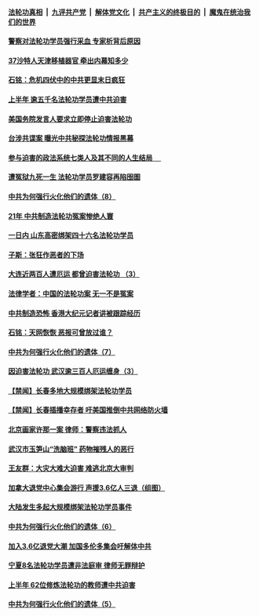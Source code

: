 

####  [法轮功真相](../../../../basic/blob/master/README.md?t=08190131) &nbsp;|&nbsp; [九评共产党](../../../../9ping.md/blob/master/README.md?t=08190131) &nbsp;|&nbsp; [解体党文化](../../../../jtdwh.md/blob/master/README.md?t=08190131)  &nbsp;|&nbsp; [共产主义的终极目的](../../../../gczydzjmd.md/blob/master/README.md?t=08190131) &nbsp;|&nbsp; [魔鬼在统治我们的世界](../../../../mgztzwmdsj.md/blob/master/README.md?t=08190131) 

#### [警察对法轮功学员强行采血 专家析背后原因](../pages/prog424/a102920538.md?t=08190131) 

#### [37沙特人天津移植器官 牵出内幕知多少](../pages/prog424/a102920515.md?t=08190131) 

#### [石铭：危机四伏中的中共更显末日疯狂](../pages/prog424/a102919848.md?t=08190131) 

#### [上半年 逾五千名法轮功学员遭中共迫害](../pages/prog424/a102919734.md?t=08190131) 

#### [美国务院发言人要求立即停止迫害法轮功](../pages/prog424/a102919359.md?t=08190131) 

#### [台涉共谍案 曝光中共秘探法轮功情报黑幕](../pages/prog424/a102919330.md?t=08190131) 

#### [参与迫害的政法系统七类人及其不同的人生结局 　](../pages/prog424/a102919102.md?t=08190131) 

#### [遭冤狱九死一生 法轮功学员罗建容再陷囹圄](../pages/prog424/a102918754.md?t=08190131) 

#### [中共为何强行火化他们的遗体（8）](../pages/prog424/a102918611.md?t=08190131) 

#### [21年 中共制造法轮功冤案惨绝人寰](../pages/prog424/a102918592.md?t=08190131) 

#### [一日内 山东高密绑架四十六名法轮功学员](../pages/prog424/a102918546.md?t=08190131) 

#### [子斯：张狂作恶者的下场](../pages/prog424/a102918291.md?t=08190131) 

#### [大连近两百人遭厄运 都曾迫害法轮功 （3）](../pages/prog424/a102917830.md?t=08190131) 

#### [法律学者：中国的法轮功案 无一不是冤案](../pages/prog424/a102917816.md?t=08190131) 

#### [中共制造恐怖 香港大纪元记者讲被跟踪经历](../pages/prog424/a102917234.md?t=08190131) 

#### [石铭：天网恢恢 恶报可曾放过谁？](../pages/prog424/a102917236.md?t=08190131) 

#### [中共为何强行火化他们的遗体（7）](../pages/prog424/a102917079.md?t=08190131) 

#### [因迫害法轮功 武汉逾三百人厄运缠身（3）](../pages/prog424/a102917063.md?t=08190131) 

#### [【禁闻】长春多地大规模绑架法轮功学员](../pages/prog424/a102916670.md?t=08190131) 

#### [【禁闻】长春插播幸存者 吁美国推倒中共网络防火墙](../pages/prog424/a102915862.md?t=08190131) 

#### [北京画家许那一案 律师：警察违法抓人](../pages/prog424/a102915762.md?t=08190131) 

#### [武汉市玉笋山“洗脑班” 药物摧残人的恶行](../pages/prog424/a102915754.md?t=08190131) 

#### [王友群：大灾大难大迫害 难逃北京大审判](../pages/prog424/a102915507.md?t=08190131) 

#### [加拿大退党中心集会游行 声援3.6亿人三退（组图）](../pages/prog424/a102914724.md?t=08190131) 

#### [大陆发生多起大规模绑架法轮功学员事件](../pages/prog424/a102914664.md?t=08190131) 

#### [中共为何强行火化他们的遗体（6）](../pages/prog424/a102914596.md?t=08190131) 

#### [加入3.6亿退党大潮 加国多伦多集会吁解体中共](../pages/prog424/a102914337.md?t=08190131) 

#### [宁夏8名法轮功学员遭非法庭审 律师无罪辩护](../pages/prog424/a102913564.md?t=08190131) 

#### [上半年 62位修炼法轮功的教师遭中共迫害](../pages/prog424/a102913497.md?t=08190131) 

#### [中共为何强行火化他们的遗体（5）](../pages/prog424/a102912708.md?t=08190131) 

